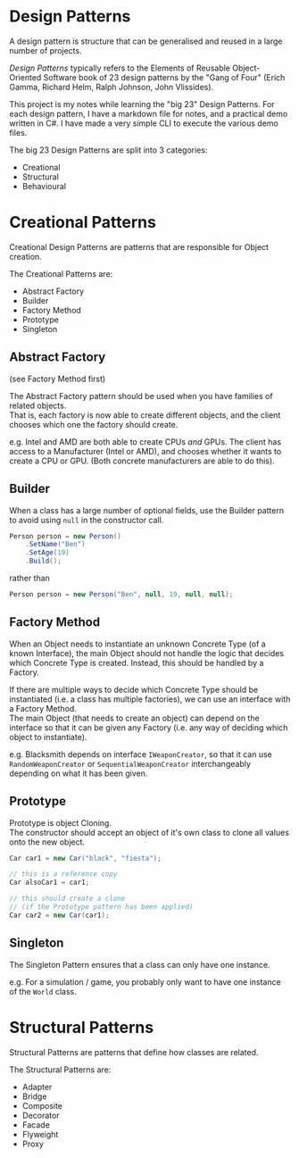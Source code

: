 # Design Patterns

A design pattern is structure
that can be generalised and
reused in a large number of
projects.

*Design Patterns* typically
refers to the Elements of
Reusable Object-Oriented Software
book of 23 design patterns by the
"Gang of Four" (Erich Gamma, Richard
Helm, Ralph Johnson, John Vlissides).

This project is my notes while
learning the "big 23" Design Patterns.
For each design pattern, I have a
markdown file for notes, and a
practical demo written in C#.
I have made a very simple CLI to
execute the various demo files.

The big 23 Design Patterns are
split into 3 categories:
- Creational
- Structural
- Behavioural


# Creational Patterns

Creational Design Patterns are patterns
that are responsible for Object creation.

The Creational Patterns are:
- Abstract Factory
- Builder
- Factory Method
- Prototype
- Singleton

## Abstract Factory
(see Factory Method first)

The Abstract Factory pattern should be used
when you have families of related objects.  
That is, each factory is now able to create
different objects, and the client chooses
which one the factory should create.

e.g.
Intel and AMD are both able to create
CPUs *and* GPUs.
The client has access to a Manufacturer
(Intel or AMD), and chooses whether it
wants to create a CPU or GPU.
(Both concrete manufacturers are able
to do this).

## Builder
When a class has a large number of optional
fields, use the Builder pattern to avoid
using `null` in the constructor call.

```cs
Person person = new Person()
    .SetName("Ben")
    .SetAge(19)
    .Build();
```

rather than

```cs
Person person = new Person("Ben", null, 19, null, null);
```

## Factory Method
When an Object needs to instantiate an
unknown Concrete Type (of a known
Interface), the main Object should not
handle the logic that decides which
Concrete Type is created. Instead,
this should be handled by a Factory.

If there are multiple ways to decide
which Concrete Type should be
instantiated (i.e. a class has multiple
factories), we can use an interface
with a Factory Method.  
The main Object (that needs to create
an object) can depend on the interface
so that it can be given any Factory
(i.e. any way of deciding which object
to instantiate).

e.g.
Blacksmith depends on interface
`IWeaponCreator`, so that it can use
`RandomWeaponCreator` or
`SequentialWeaponCreator` interchangeably
depending on what it has been given.

## Prototype
Prototype is object Cloning.  
The constructor should accept
an object of it's own class to
clone all values onto the new
object.

```cs
Car car1 = new Car("black", "fiesta");

// this is a reference copy
Car alsoCar1 = car1;

// this should create a clone
// (if the Prototype pattern has been applied)
Car car2 = new Car(car1);
```

## Singleton
The Singleton Pattern ensures that a class
can only have one instance.

e.g.
For a simulation / game, you probably only
want to have one instance of the `World`
class.


# Structural Patterns

Structural Patterns are patterns that
define how classes are related.

The Structural Patterns are:
- Adapter
- Bridge
- Composite
- Decorator
- Facade
- Flyweight
- Proxy
